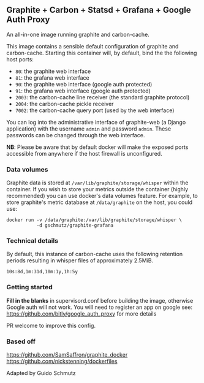 ## Graphite + Carbon + Statsd + Grafana + Google Auth Proxy

An all-in-one image running graphite and carbon-cache.

This image contains a sensible default configuration of graphite and
carbon-cache. Starting this container will, by default, bind the the following
host ports:

- `80`: the graphite web interface
- `81`: the grafana web interface
- `90`: the graphite web interface (google auth protected)
- `91`: the grafana web interface (google auth protected)
- `2003`: the carbon-cache line receiver (the standard graphite protocol)
- `2004`: the carbon-cache pickle receiver
- `7002`: the carbon-cache query port (used by the web interface)


You can log into the administrative interface of graphite-web (a Django
application) with the username `admin` and password `admin`. These passwords can
be changed through the web interface.

**NB**: Please be aware that by default docker will make the exposed ports
accessible from anywhere if the host firewall is unconfigured.

### Data volumes

Graphite data is stored at `/var/lib/graphite/storage/whisper` within the
container. If you wish to store your metrics outside the container (highly
recommended) you can use docker's data volumes feature. For example, to store
graphite's metric database at `/data/graphite` on the host, you could use:

    docker run -v /data/graphite:/var/lib/graphite/storage/whisper \
               -d gschmutz/graphite-grafana

### Technical details

By default, this instance of carbon-cache uses the following retention periods
resulting in whisper files of approximately 2.5MiB.

    10s:8d,1m:31d,10m:1y,1h:5y
    
    
### Getting started

**Fill in the blanks** in supervisord.conf before building the image, otherwise Google auth will not work. You will need to register an app on google see: https://github.com/bitly/google_auth_proxy for more details

PR welcome to improve this config. 


### Based off

https://github.com/SamSaffron/graphite_docker
https://github.com/nickstenning/dockerfiles

Adapted by Guido Schmutz

